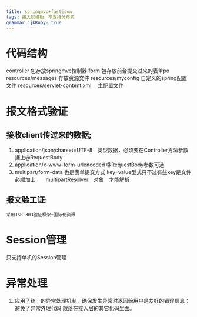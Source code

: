 ```yaml
---
title: springmvc+fastjson
tags: 接入层模板，不支持分布式
grammar_cjkRuby: true
---
```

# 代码结构
controller 包存放springmvc控制器
form  包存放前台提交过来的表单po
resources/messages 存放资源文件
resources/myconfig 自定义的spring配置文件
resources/servlet-content.xml 　主配置文件

# 报文格式验证
## 接收client传过来的数据;
1. application/json;charset=UTF-8　类型数据，必须要在Controller方法参数据上@RequestBody
2. application/x-www-form-urlencoded   @RequestBody参数可选
3. multipart/form-data  也是表单提交方式  key=value型式只不过有些key是文件
    必顺加上　　multipartResolver　对象　才能解析．
## 报文验工证:
    采用JSR 303验证框架+国际化资源

# Session管理
只支持单机的Session管理

# 异常处理
1. 应用了统一的异常处理机制，确保发生异常时返回给用户是友好的错误信息；避免了异常外理代码
散落在接入层的其它化码里面。
